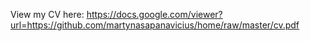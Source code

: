 View my CV here: https://docs.google.com/viewer?url=https://github.com/martynasapanavicius/home/raw/master/cv.pdf
